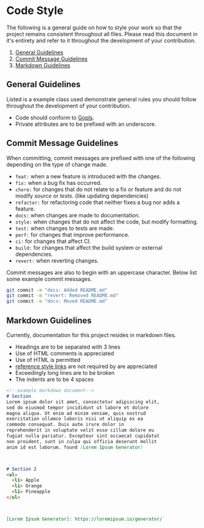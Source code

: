 # Code Style
The following is a general guide on how to style your work so that the project
remains consistent throughout all files. Please read this document in it's entirety
and refer to it throughout the development of your contribution.

1. [General Guidelines](#general-guidelines)
2. [Commit Message Guidelines](#commit-message-guidelines)
3. [Markdown Guidelines](#markdown-guidelines)



## General Guidelines
Listed is a example class used demonstrate general rules you should follow throughout the development of your contribution.

- Code should conform to [Gopls](https://github.com/golang/tools/blob/master/gopls/README.md).
- Private attributes are to be prefixed with an underscore.




## Commit Message Guidelines
When committing, commit messages are prefixed with one of the following depending on the type of change made.

 - `feat:` when a new feature is introduced with the changes.
 - `fix:` when a bug fix has occurred.
 - `chore:` for changes that do not relate to a fix or feature and do not modify *source* or *tests*. (like updating dependencies)
 - `refactor:` for refactoring code that neither fixes a bug nor adds a feature.
 - `docs:` when changes are made to documentation.
 - `style:` when changes that do not affect the code, but modify formatting.
 - `test:` when changes to tests are made.
 - `perf:` for changes that improve performance.
 - `ci:` for changes that affect CI.
 - `build:` for changes that affect the build system or external dependencies.
 - `revert:` when reverting changes.

Commit messages are also to begin with an uppercase character. Below list some example commit messages.

```sh
git commit -m "docs: Added README.md"
git commit -m "revert: Removed README.md"
git commit -m "docs: Moved README.md"
```


## Markdown Guidelines
Currently, documentation for this project resides in markdown files.
 - Headings are to be separated with 3 lines
 - Use of HTML comments is appreciated
 - Use of HTML is permitted
 - [reference style links](https://www.markdownguide.org/basic-syntax/#reference-style-links) are not required by are appreciated
 - Exceedingly long lines are to be broken
 - The indents are to be 4 spaces

```markdown
<!--example markdown document-->
# Section
Lorem ipsum dolor sit amet, consectetur adipiscing elit,
sed do eiusmod tempor incididunt ut labore et dolore 
magna aliqua. Ut enim ad minim veniam, quis nostrud 
exercitation ullamco laboris nisi ut aliquip ex ea 
commodo consequat. Duis aute irure dolor in 
reprehenderit in voluptate velit esse cillum dolore eu 
fugiat nulla pariatur. Excepteur sint occaecat cupidatat 
non proident, sunt in culpa qui officia deserunt mollit 
anim id est laborum. found [Lorem Ipsum Generator]



# Section 2
<ul>
  <li> Apple
  <li> Orange
  <li> Pineapple
</ul>



[Lorem Ipsum Generator]: https://loremipsum.io/generator/
```
